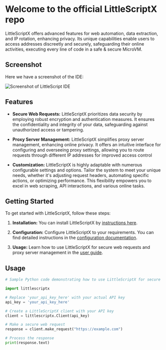 # Welcome to the official LittleScriptX repo

LittleScriptX offers advanced features for web automation, data extraction, and IP rotation, enhancing privacy. Its unique capabilities enable users to access addresses discreetly and securely, safeguarding their online activities, executing every line of code in a safe & secure MicroVM.

## Screenshot

Here we have a screenshot of the IDE:

![Screenshot of LittleScript IDE](https://github.com/norealityxd/LittleScriptX/blob/main/assets/screenshot.png)

## Features

- **Secure Web Requests:** LittleScriptX prioritizes data security by employing robust encryption and authentication measures. It ensures the confidentiality and integrity of your data, safeguarding against unauthorized access or tampering.

- **Proxy Server Management:** LittleScriptX simplifies proxy server management, enhancing online privacy. It offers an intuitive interface for configuring and overseeing proxy settings, allowing you to route requests through different IP addresses for improved access control

- **Customization:** LittleScriptX is highly adaptable with numerous configurable settings and options. Tailor the system to meet your unique needs, whether it's adjusting request headers, automating specific actions, or optimizing performance. This flexibility empowers you to excel in web scraping, API interactions, and various online tasks.

## Getting Started

To get started with LittleScriptX, follow these steps:

1. **Installation:** You can install LittleScriptX by [instructions here](https://littlescript.com/documentation/installation-guide).

2. **Configuration:** Configure LittleScriptX to your requirements. You can find detailed instructions in the [configuration documentation](https://littlescript.com/documentation/configuration-doc).

3. **Usage:** Learn how to use LittleScriptX for secure web requests and proxy server management in the [user guide](https://littlescript.com/documentation/user-guide).

## Usage

```python
# Sample Python code demonstrating how to use LittleScriptX for secure web requests

import littlescriptx

# Replace 'your_api_key_here' with your actual API key
api_key = 'your_api_key_here'

# Create a LittleScriptX client with your API key
client = littlescriptx.Client(api_key)

# Make a secure web request
response = client.make_request("https://example.com")

# Process the response
print(response.text)
